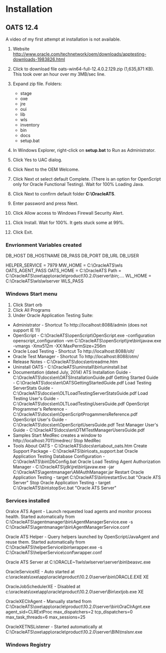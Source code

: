 # Installation

## <a id="OATS12.4"></a> OATS 12.4

A video of my first attempt at installation is not available.


1. Website http://www.oracle.com/technetwork/oem/downloads/apptesting-downloads-1983826.html
2. Click to download file oats-win64-full-12.4.0.2.129.zip (1,635,871 KB). This took over an hour over my 3MB/sec line. 
3. Expand zip file. Folders:

	* stage
	* oxe
	* jre
	* oui
	* lib
	* wls
	* inventory
	* bin
	* docs
	* setup.bat 

4. In Windows Explorer, right-click on **setup.bat** to Run as Administrator.
5. Click Yes to UAC dialog.
6. Click Next to the OEM Welcome.
7. Click Next ot select default Complete. (There is an option for OpenScript only for Oracle Functional Testing).
Wait for 100% Loading Java.
8. Click Next to confirm default folder **C:\OracleATS**.
9. Enter password and press Next.
10. Click Allow access to Windows Firewall Security Alert.
11. Click Install. Wait for 100%. It gets stuck some at 99%.
12. Click Exit.

### Envrionment Variables created

DB_HOST
DB_HOSTNAME
DB_PASS
DB_PORT
DB_URL
DB_USER

HELPER_SERVICE = 7979
MW_HOME = C:\OracleATS\wls
OATS_AGENT_PASS
OATS_HOME = C:\OracleATS
Path = C:\OracleATS\oxe\app\oracle\product\10.2.0\server\bin;....
WL_HOME = C:\OracleATS\wls\wlserver
WLS_PASS


### Windows Start menu
1. Click Start orb
2. Click All Programs
3. Under Oracle Application Testing Suite:

* Administrator - Shortcut To http://localhost:8088/admin (does not support IE 11)
* OpenScript - C:\OracleATS\openScript\OpenScript.exe -configuration openscript_configuration -vm C:\OracleATS\openScript\jre\bin\javaw.exe -vmargs -Xmx512m -XX:MaxPermSize=256m
* Oracle Load Testing - Shortcut To http://localhost:8088/olt/
* Oracle Test Manager - Shortcut To http://localhost:8088/otm/
* Release Notes - C:\OracleATS\docs\en\readme.htm
* Uninstall OATS - C:\OracleATS\uninstall\bin\uninstall.bat
* Documentation (dated July, 2014)
	ATS Installation Guide - C:\OracleATS\docs\en\OATSInstallationGuide.pdf
	Getting Started Guide - C:\OracleATS\docs\en\OATSGettingStartedGuide.pdf
	Load Testing ServerStats Guide - C:\OracleATS\docs\en\OLTLoadTestingServerStatsGuide.pdf
	Load Testing User's Guide - C:\OracleATS\docs\en\OLTLoadTestingUsersGuide.pdf
	OpenScript Programmer's Reference - C:\OracleATS\docs\en\OpenScriptProgammersReference.pdf
	OpenScript User's Guide - C:\OracleATS\docs\en\OpenScriptUsersGuide.pdf
	Test Manager User's Guide - C:\OracleATS\docs\en\OTMTestManagerUsersGuide.pdf
* Samples
	Start MedRec creates a window to http://localhost:7011/medrec/
	Stop MedRec
* Tools
	About OATS - C:\OracleATS\docs\en\about_oats.htm
	Create Support Package - C:\OracleATS\bin\oats_support.bat
	Oracle Application Testing Database Configuration - C:\OracleATS\bin\DbConfig.bat
	Oracle Load Testing Agent Authorization Manager - C:\OracleATS\jdk\jre\bin\javaw.exe -jar C:\OracleATS\agentmanager\AMAuthManager.jar
	Restart Oracle Application Testing - target C:\OracleATS\bin\restartSvc.bat "Oracle ATS Server"
	Stop Oracle Application Testing - target C:\OracleATS\bin\stopSvc.bat "Oracle ATS Server"

### Services installed

Oralce ATS Agent - Launch requested load agents and monitor process health.
	Started automatically from
	C:\OracleATS\agentmanager\bin\AgentManagerService.exe -s C:\OracleATS\agentmanager\bin\\AgentManagerService.conf
	
Oracle ATS Helper - Query helpers launched by OpenScript/JavaAgent and reuse them.
	Started automatically from 
	C:\OracleATS\helperService\bin\wrapper.exe -s C:\OracleATS\helperService\conf\wrapper.conf
	
Oracle ATS Server at C:\ORACLE~1\wls\wlserver\server\bin\beasvc.exe

OracleServiceXE -
	Auto started at c:\oracleats\oxe\app\oracle\product\10.2.0\server\bin\ORACLE.EXE XE

OracleJobSchedulerXE - Disabled at c:\oracleats\oxe\app\oracle\product\10.2.0\server\Bin\extjob.exe XE

OracleXEClrAgent - Manually started from C:\OracleATS\oxe\app\oracle\product\10.2.0\server\bin\OraClrAgnt.exe agent_sid=CLRExtProc max_dispatchers=2 tcp_dispatchers=0 max_task_threads=6 max_sessions=25

OracleXETNSListener - 
	Started automatically at C:\OracleATS\oxe\app\oracle\product\10.2.0\server\BIN\tnslsnr.exe






### Windows Registry








